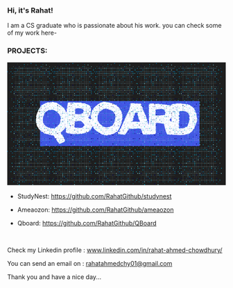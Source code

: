### Hi, it's Rahat!

I am a CS graduate who is passionate about his work. you can check some of my work here- 

### PROJECTS: 

[![QBoard](https://raw.githubusercontent.com/RahatGithub/QBoard/main/static/img/Qboard.png)](https://github.com/RahatGithub/QBoard)

- StudyNest: https://github.com/RahatGithub/studynest

- Ameaozon: https://github.com/RahatGithub/ameaozon

- Qboard: https://github.com/RahatGithub/QBoard    

<br>

Check my Linkedin profile : www.linkedin.com/in/rahat-ahmed-chowdhury/ 

You can send an email on : rahatahmedchy01@gmail.com

Thank you and have a nice day...
